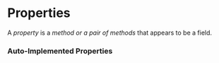 # Properties

A *property* is a *method or a pair of methods* that appears to be a field.

### Auto-Implemented Properties
